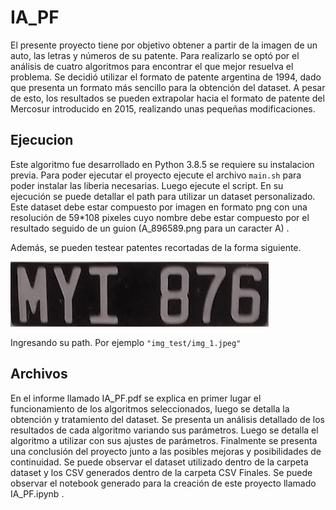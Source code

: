# IA_PF
El presente proyecto tiene por objetivo obtener a partir de la imagen de un auto, las letras y números de su patente. Para realizarlo se optó por el análisis de cuatro algoritmos para encontrar el que mejor resuelva el problema. Se decidió utilizar el formato de patente argentina de 1994, dado que presenta un formato más sencillo para la obtención del dataset. A pesar de esto, los resultados se pueden extrapolar hacia el formato de patente del Mercosur introducido en 2015, realizando unas pequeñas modificaciones.

## Ejecucion
Este algoritmo fue desarrollado en Python 3.8.5 se requiere su instalacion previa. 
Para poder ejecutar el proyecto ejecute el archivo `main.sh` para poder instalar las liberia necesarias. Luego ejecute el script. 
En su ejecución se puede detallar el path para utilizar un dataset personalizado. Este dataset debe estar compuesto por imagen en formato png con una resolución de 59*108 pixeles cuyo nombre debe estar compuesto por el resultado seguido de un guion (A_896589.png para un caracter A) .

Además, se pueden testear patentes recortadas de la forma siguiente.

![Texto alternativo](/img_test/img_1.jpeg)

Ingresando su path. Por ejemplo `"img_test/img_1.jpeg"`

## Archivos
En el informe llamado IA_PF.pdf se explica en primer lugar el funcionamiento de los algoritmos seleccionados, luego se detalla la obtención y tratamiento del dataset. Se presenta un análisis detallado de los resultados de cada algoritmo variando sus parámetros. Luego se detalla el algoritmo a utilizar con sus ajustes de parámetros. Finalmente se presenta una conclusión del proyecto junto a las posibles mejoras y posibilidades de continuidad. 
Se puede observar el dataset utilizado dentro de la carpeta dataset y los CSV generados dentro de la carpeta CSV Finales.
Se puede observar el notebook generado para la creación de este proyecto llamado IA_PF.ipynb .




